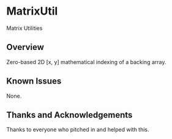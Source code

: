 # MatrixUtil

Matrix Utilities

## Overview

Zero-based 2D [x, y] mathematical indexing of a backing array.

## Known Issues

None.

## Thanks and Acknowledgements

Thanks to everyone who pitched in and helped with this.